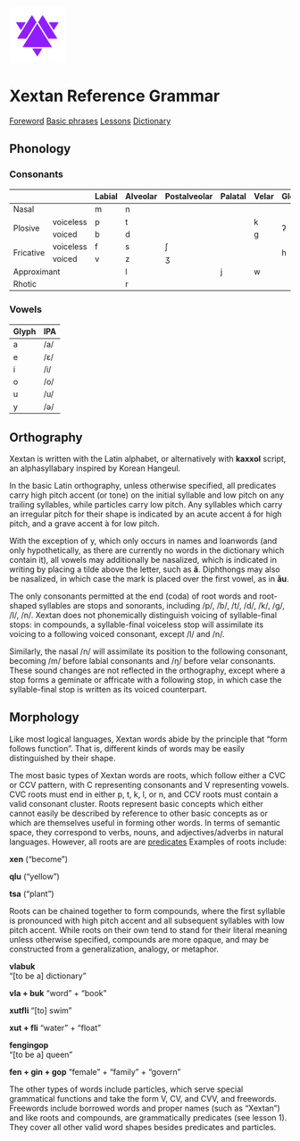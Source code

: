 
![Xextan heart](assets/user/xex_heart.png)

# Xextan Reference Grammar

[Foreword](?page=foreword)
[Basic phrases](?page=basic-phrases)
[Lessons](?page=lessons)
[Dictionary](https://xextan.github.io/vlabuk)

## Phonology

### Consonants

<table>
<thead>
<tr>
<th colspan="2"></th>
<th>Labial</th>
<th>Alveolar</th>
<th>Postalveolar</th>
<th>Palatal</th>
<th>Velar</th>
<th>Glottal</th>
</tr>
</thead>
<tbody>
<tr>
<td colspan="2">Nasal</td>
<td>m</td>
<td>n</td>
<td></td>
<td></td>
<td></td>
<td></td>
</tr>
<tr>
<td rowspan="2">Plosive</td>
<td>voiceless</td>
<td>p</td>
<td>t</td>
<td></td>
<td></td>
<td>k</td>
<td rowspan="2">ʔ</td>
</tr>
<tr>
<td>voiced</td>
<td>b</td>
<td>d</td>
<td></td>
<td></td>
<td>g</td>
</tr>
<tr>
<td rowspan="2">Fricative</td>
<td>voiceless</td>
<td>f</td>
<td>s</td>
<td>ʃ</td>
<td></td>
<td></td>
<td rowspan="2">h</td>
</tr>
<tr>
<td>voiced</td>
<td>v</td>
<td>z</td>
<td>ʒ</td>
<td></td>
<td></td>
</tr>
<tr>
<td colspan="2">Approximant</td>
<td></td>
<td>l</td>
<td></td>
<td>j</td>
<td>w</td>
<td></td>
</tr>
<tr>
<td colspan="2">Rhotic</td>
<td></td>
<td colspan="2">r</td>
<td></td>
<td></td>
<td></td>
</tr>
</tbody>
</table>

### Vowels

| **Glyph** | **IPA** |
|---|---|
| a | /a/ |
| e | /ɛ/ |
| i | /i/ |
| o | /o/ |
| u | /u/ |
| y | /ə/ |

## Orthography

Xextan is written with the Latin alphabet, or alternatively with **kaxxol** script, an alphasyllabary inspired by Korean Hangeul.

In the basic Latin orthography, unless otherwise specified, all predicates carry high pitch accent (or tone) on the initial syllable and low pitch on any trailing syllables, while particles carry low pitch. Any syllables which carry an irregular pitch for their shape is indicated by an acute accent á for high pitch, and a grave accent à for low pitch.

With the exception of y, which only occurs in names and loanwords (and only hypothetically, as there are currently no words in the dictionary which contain it), all vowels may additionally be nasalized, which is indicated in writing by placing a tilde above the letter, such as **ã**. Diphthongs may also be nasalized, in which case the mark is placed over the first vowel, as in **ãu**.

The only consonants permitted at the end (coda) of root words and root-shaped syllables are stops and sonorants, including /p/, /b/, /t/, /d/, /k/, /g/, /l/, /n/. Xextan does not phonemically distinguish voicing of syllable-final stops: in compounds, a syllable-final voiceless stop will assimilate its voicing to a following voiced consonant, except /l/ and /n/. 

Similarly, the nasal /n/ will assimilate its position to the following consonant, becoming /m/ before labial consonants and /ŋ/ before velar consonants. These sound changes are not reflected in the orthography, except where a stop forms a geminate or affricate with a following stop, in which case the syllable-final stop is written as its voiced counterpart.

## Morphology

Like most logical languages, Xextan words abide by the principle that “form follows function”. That is, different kinds of words may be easily distinguished by their shape. 

The most basic types of Xextan words are roots, which follow either a CVC or CCV pattern, with C representing consonants and V representing vowels. CVC roots must end in either p, t, k, l, or n, and CCV roots must contain a valid consonant cluster. Roots represent basic concepts which either cannot easily be described by reference to other basic concepts as or which are themselves useful in forming other words. In terms of semantic space, they correspond to verbs, nouns, and adjectives/adverbs in natural languages. However, all roots are are [predicates](?page=predicate) Examples of roots include:

**xen** 
(“become”)

**qlu**
(“yellow”)

**tsa**
(“plant”)

Roots can be chained together to form compounds, where the first syllable is pronounced with high pitch accent and all subsequent syllables with low pitch accent. While roots on their own tend to stand for their literal meaning unless otherwise specified, compounds are more opaque, and may be constructed from a generalization, analogy, or metaphor.

**vlabuk**				
“\[to be a\] dictionary”

**vla + buk**
“word” + “book”

**xutfli**
“\[to\] swim”					

**xut + fli**
“water” + “float”

**fengingop**			
“\[to be a\] queen”

**fen + gin + gop**
“female” + “family” + “govern”

The other types of words include particles, which serve special grammatical functions and take the form V, CV, and CVV, and freewords. Freewords include borrowed words and proper names (such as “Xextan”) and like roots and compounds, are grammatically predicates (see lesson 1). They cover all other valid word shapes besides predicates and particles.

